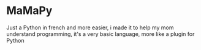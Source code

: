 # MaMaPy
Just a Python in french and more easier, i made it to help my mom understand programming, it's a very basic language, more like a plugin for Python
